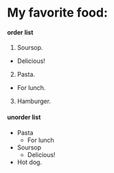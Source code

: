 # My favorite food:

#### order list

1. Soursop.
  - Delicious!
2. Pasta.
  * For lunch.
3. Hamburger.

#### unorder list

* Pasta
  - For lunch
* Soursop
  - Delicious!
* Hot dog.
